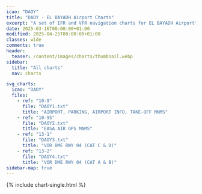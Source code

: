 ```yaml
---
icao: "DAOY" 
title: "DAOY - EL BAYADH Airport Charts"
excerpt: "A set of IFR and VFR navigation charts for EL BAYADH Airport"
date: 2025-03-16T00:00:00+01:00
modified: 2025-04-25T00:00:00+01:00
classes: wide
comments: true
header:
  teaser: /content/images/charts/thumbnail.webp
sidebar:
  title: "All charts"
  nav: charts

svg_charts:
  icao: "DAOY"
  files:
    - ref: "10-9"
      file: "DAOY1.txt"
      title: "AIRPORT, PARKING, AIRPORT INFO, TAKE-OFF MNMS"
    - ref: "10-9S"
      file: "DAOY2.txt"
      title: "EASA AIR OPS MNMS"
    - ref: "13-1"
      file: "DAOY3.txt"
      title: "VOR DME RWY 04 (CAT C & D)"
    - ref: "13-2"
      file: "DAOY4.txt"
      title: "VOR DME RWY 04 (CAT A & B)"
sidebar-map: true
---
```


{% include chart-single.html %}
